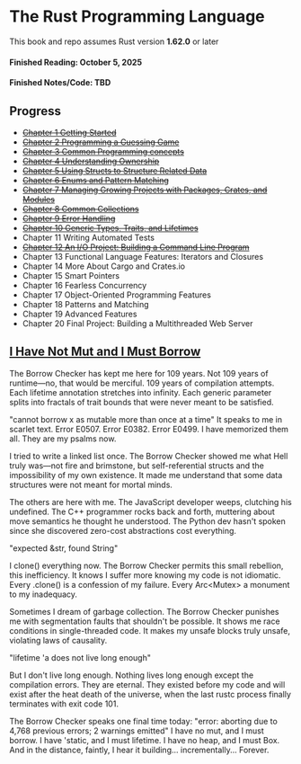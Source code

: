 # The Rust Programming Language
This book and repo assumes Rust version **1.62.0** or later

#### Finished Reading: October 5, 2025
#### Finished Notes/Code: TBD

## Progress
* ~~[Chapter 1 Getting Started](https://github.com/Synopsik/learn-rust/tree/master/chapter_01#chapter-1-getting-started)~~
* ~~[Chapter 2 Programming a Guessing Game](https://github.com/Synopsik/learn-rust/tree/master/chapter_02#chapter-2-programming-a-guessing-game)~~
* ~~[Chapter 3 Common Programming concepts](https://github.com/Synopsik/learn-rust/tree/master/chapter_03#chapter-3-common-programming-concepts)~~
* ~~[Chapter 4 Understanding Ownership](https://github.com/Synopsik/learn-rust/tree/master/chapter_04#chapter-4-understanding-ownership)~~
* ~~[Chapter 5 Using Structs to Structure Related Data](https://github.com/Synopsik/learn-rust/tree/master/chapter_05#chapter-5-using-structs-to-structure-related-data)~~
* ~~[Chapter 6 Enums and Pattern Matching](https://github.com/Synopsik/learn-rust/tree/master/chapter_06#chapter-6-enums-and-pattern-matching)~~
* ~~[Chapter 7 Managing Growing Projects with Packages, Crates, and Modules](https://github.com/Synopsik/learn-rust/tree/master/chapter_07#chapter-7-managing-growing-projects-with-packages-crates-and-modules)~~
* ~~[Chapter 8 Common Collections](https://github.com/Synopsik/learn-rust/tree/master/chapter_08#chapter-8-common-collections)~~
* ~~[Chapter 9 Error Handling](https://github.com/Synopsik/learn-rust/tree/master/chapter_09#chapter-9-error-handling)~~
* ~~[Chapter 10 Generic Types, Traits, and Lifetimes](https://github.com/Synopsik/learn-rust/tree/master/chapter_10#chapter-10-generic-types-traits-and-lifetimes)~~
* Chapter 11 Writing Automated Tests
* ~~[Chapter 12 An I/O Project: Building a Command Line Program](https://github.com/Synopsik/learn-rust/tree/master/chapter_12/#chapter-12-an-io-project-building-a-command-line-program)~~
* Chapter 13 Functional Language Features: Iterators and Closures
* Chapter 14 More About Cargo and Crates.io
* Chapter 15 Smart Pointers
* Chapter 16 Fearless Concurrency
* Chapter 17 Object-Oriented Programming Features
* Chapter 18 Patterns and Matching
* Chapter 19 Advanced Features
* Chapter 20 Final Project: Building a Multithreaded Web Server


## [I Have Not Mut and I Must Borrow](https://www.reddit.com/r/rust/comments/1mwmei6/media_i_have_no_mut_and_i_must_borrow/)
The Borrow Checker has kept me here for 109 years. Not 109 years of runtime—no, that would be merciful. 109 years of compilation attempts. Each lifetime annotation stretches into infinity. Each generic parameter splits into fractals of trait bounds that were never meant to be satisfied.

"cannot borrow x as mutable more than once at a time" It speaks to me in scarlet text. Error E0507. Error E0382. Error E0499. I have memorized them all. They are my psalms now.

I tried to write a linked list once. The Borrow Checker showed me what Hell truly was—not fire and brimstone, but self-referential structs and the impossibility of my own existence. It made me understand that some data structures were not meant for mortal minds.

The others are here with me. The JavaScript developer weeps, clutching his undefined. The C++ programmer rocks back and forth, muttering about move semantics he thought he understood. The Python dev hasn't spoken since she discovered zero-cost abstractions cost everything.

"expected &str, found String"

I clone() everything now. The Borrow Checker permits this small rebellion, this inefficiency. It knows I suffer more knowing my code is not idiomatic. Every .clone() is a confession of my failure. Every Arc<Mutex<T>> a monument to my inadequacy.

Sometimes I dream of garbage collection. The Borrow Checker punishes me with segmentation faults that shouldn't be possible. It shows me race conditions in single-threaded code. It makes my unsafe blocks truly unsafe, violating laws of causality.

"lifetime 'a does not live long enough"

But I don't live long enough. Nothing lives long enough except the compilation errors. They are eternal. They existed before my code and will exist after the heat death of the universe, when the last rustc process finally terminates with exit code 101.

The Borrow Checker speaks one final time today: "error: aborting due to 4,768 previous errors; 2 warnings emitted" I have no mut, and I must borrow. I have 'static, and I must lifetime. I have no heap, and I must Box. And in the distance, faintly, I hear it building... incrementally... Forever.
